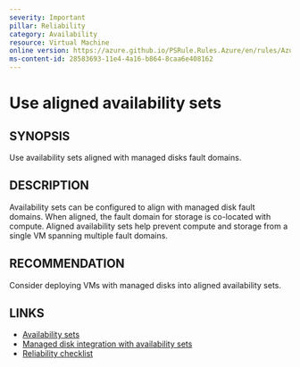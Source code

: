 ```yaml
---
severity: Important
pillar: Reliability
category: Availability
resource: Virtual Machine
online version: https://azure.github.io/PSRule.Rules.Azure/en/rules/Azure.VM.ASAlignment/
ms-content-id: 28583693-11e4-4a16-b864-8caa6e408162
---
```


# Use aligned availability sets

## SYNOPSIS

Use availability sets aligned with managed disks fault domains.

## DESCRIPTION

Availability sets can be configured to align with managed disk fault domains.
When aligned, the fault domain for storage is co-located with compute.
Aligned availability sets help prevent compute and storage from a single VM spanning multiple fault domains.

## RECOMMENDATION

Consider deploying VMs with managed disks into aligned availability sets.

## LINKS

- [Availability sets](https://docs.microsoft.com/azure/virtual-machines/availability#availability-sets)
- [Managed disk integration with availability sets](https://docs.microsoft.com/azure/virtual-machines/managed-disks-overview)
- [Reliability checklist](https://docs.microsoft.com/azure/architecture/checklist/resiliency-per-service#virtual-machines)
